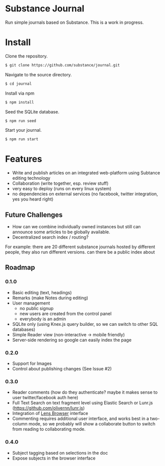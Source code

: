 # Substance Journal

Run simple journals based on Substance. This is a work in progress.

# Install

Clone the repository.

```bash
$ git clone https://github.com/substance/journal.git
```

Navigate to the source directory.

```bash
$ cd journal
```

Install via npm

```bash
$ npm install
```

Seed the SQLite database.

```bash
$ npm run seed
```

Start your journal.

```bash
$ npm run start
```

# Features

- Write and publish articles on an integrated web-platform using Subtance editing technology
- Collaboration (write together, esp. review stuff)
- very easy to deploy (runs on every linux system)
- no dependencies on external services (no facebook, twitter integration, yes you heard right)

## Future Challenges

- How can we combine individually owned instances but still can announce some articles to be globally available. 
- Decentralized search index / routing?

For example: there are 20 different substance journals hosted by different people, they also run different versions. can there be a public index about 

## Roadmap

### 0.1.0

- Basic editing (text, headings)
- Remarks (make Notes during editing)
- User management
  - no public signup
  - new users are created from the control panel
  - everybody is an admin
- SQLite only (using Knex.js query builder, so we can switch to other SQL databases)
- Simple Reader view (non-interactive -> mobile friendly)
- Server-side rendering so google can easily index the page

### 0.2.0

- Support for Images
- Control about publishing changes (See Issue #2)


### 0.3.0

- Reader comments (how do they authenticate? maybe it makes sense to user twitter/facebook auth here)
- Full Text Search on text fragment level using Elastic Search or Lunr.js (https://github.com/olivernn/lunr.js)
- Integration of [Lens Browser](https://medium.com/@_mql/self-host-a-scientific-journal-with-elife-lens-f420afb678aa) interface
- Commenting requires additional user interface, and works best in a two-column mode, so we probably will show a collaborate button to switch from reading to collaborating mode.

### 0.4.0

- Subject tagging based on selections in the doc
- Expose subjects in the browser interface
